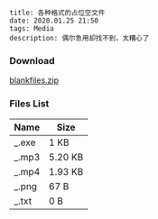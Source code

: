 ```
title: 各种格式的占位空文件
date: 2020.01.25 21:50
tags: Media
description: 偶尔急用却找不到，太糟心了
```

### Download

<a download="blankfiles.zip" href="/res/20200125-2150-001.zip">blankfiles.zip</a>

### Files List

| Name   | Size    |
| ------ | ------- |
| \_.exe | 1 KB    |
| \_.mp3 | 5.20 KB |
| \_.mp4 | 1.93 KB |
| \_.png | 67 B    |
| \_.txt | 0 B     |
